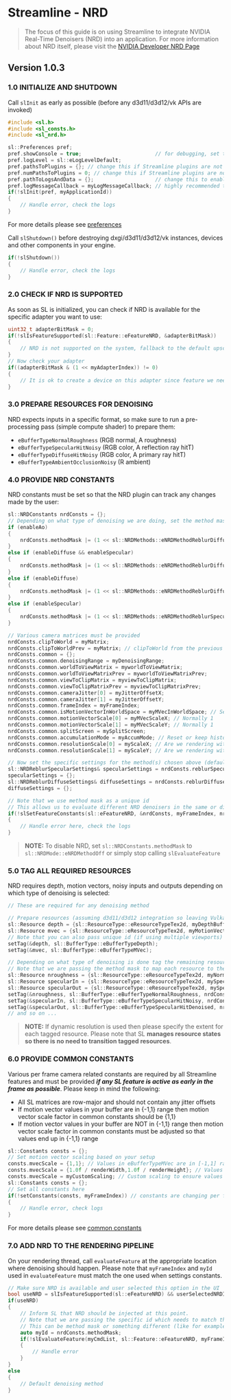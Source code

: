 ﻿

Streamline - NRD
=======================

>The focus of this guide is on using Streamline to integrate NVIDIA Real-Time Denoisers (NRD) into an application.  For more information about NRD itself, please visit the [NVIDIA Developer NRD Page](https://developer.nvidia.com/rtx/ray-tracing/rt-denoisers)

Version 1.0.3
------
### 1.0 INITIALIZE AND SHUTDOWN

Call `slInit` as early as possible (before any d3d11/d3d12/vk APIs are invoked)

```cpp
#include <sl.h>
#include <sl_consts.h>
#include <sl_nrd.h>

sl::Preferences pref;
pref.showConsole = true;                        // for debugging, set to false in production
pref.logLevel = sl::eLogLevelDefault;
pref.pathsToPlugins = {}; // change this if Streamline plugins are not located next to the executable
pref.numPathsToPlugins = 0; // change this if Streamline plugins are not located next to the executable
pref.pathToLogsAndData = {};                    // change this to enable logging to a file
pref.logMessageCallback = myLogMessageCallback; // highly recommended to track warning/error messages in your callback
if(!slInit(pref, myApplicationId))
{
    // Handle error, check the logs
}
```

For more details please see [preferences](ProgrammingGuide.md#221-preferences)

Call `slShutdown()` before destroying dxgi/d3d11/d3d12/vk instances, devices and other components in your engine.

```cpp
if(!slShutdown())
{
    // Handle error, check the logs
}
```

### 2.0 CHECK IF NRD IS SUPPORTED

As soon as SL is initialized, you can check if NRD is available for the specific adapter you want to use:

```cpp
uint32_t adapterBitMask = 0;
if(!slIsFeatureSupported(sl::Feature::eFeatureNRD, &adapterBitMask))
{
    // NRD is not supported on the system, fallback to the default upscaling method
}
// Now check your adapter
if((adapterBitMask & (1 << myAdapterIndex)) != 0)
{
    // It is ok to create a device on this adapter since feature we need is supported
}
```

### 3.0 PREPARE RESOURCES FOR DENOISING

NRD expects inputs in a specific format, so make sure to run a pre-processing pass (simple compute shader) to prepare them:

* `eBufferTypeNormalRoughness`       (RGB normal, A roughness)
* `eBufferTypeSpecularHitNoisy`      (RGB color,  A reflection ray hitT)
* `eBufferTypeDiffuseHitNoisy`       (RGB color,  A primary ray hitT)
* `eBufferTypeAmbientOcclusionNoisy` (R ambient)
### 4.0 PROVIDE NRD CONSTANTS

NRD constants must be set so that the NRD plugin can track any changes made by the user:

```cpp
sl::NRDConstants nrdConsts = {};
// Depending on what type of denoising we are doing, set the method mask
if (enableAo)
{
    nrdConsts.methodMask |= (1 << sl::NRDMethods::eNRDMethodReblurDiffuseOcclusion);
}
else if (enableDiffuse && enableSpecular)
{
    nrdConsts.methodMask |= (1 << sl::NRDMethods::eNRDMethodReblurDiffuseSpecular);
}
else if (enableDiffuse)
{
    nrdConsts.methodMask |= (1 << sl::NRDMethods::eNRDMethodReblurDiffuse);
}
else if (enableSpecular)
{
    nrdConsts.methodMask |= (1 << sl::NRDMethods::eNRDMethodReblurSpecular);
}

// Various camera matrices must be provided
nrdConsts.clipToWorld = myMatrix;
nrdConsts.clipToWorldPrev = myMatrix; // clipToWorld from the previous frame
nrdConsts.common = {};
nrdConsts.common.denoisingRange = myDenoisingRange;
nrdConsts.common.worldToViewMatrix = myworldToViewMatrix;
nrdConsts.common.worldToViewMatrixPrev = myworldToViewMatrixPrev;
nrdConsts.common.viewToClipMatrix = myviewToClipMatrix;
nrdConsts.common.viewToClipMatrixPrev = myviewToClipMatrixPrev;
nrdConsts.common.cameraJitter[0] = myJitterOffsetX;
nrdConsts.common.cameraJitter[1] = myJitterOffsetY;
nrdConsts.common.frameIndex = myFrameIndex;
nrdConsts.common.isMotionVectorInWorldSpace = myMVecInWorldSpace; // Set to true if Mvec is in RGB(A) format and B component has depth based motion
nrdConsts.common.motionVectorScale[0] = myMVecScaleX; // Normally 1
nrdConsts.common.motionVectorScale[1] = myMVecScaleY; // Normally 1
nrdConsts.common.splitScreen = mySplitScreen;
nrdConsts.common.accumulationMode = myAccumMode; // Reset or keep history etc
nrdConsts.common.resolutionScale[0] = myScaleX; // Are we rendering within a larger render target? If so set scale, otherwise set to 1.0f
nrdConsts.common.resolutionScale[1] = myScaleY; // Are we rendering within a larger render target? If so set scale, otherwise set to 1.0f

// Now set the specific settings for the method(s) chosen above (defaults are OK for 99% of the applications)
sl::NRDReblurSpecularSettings& specularSettings = nrdConsts.reblurSpecular;
specularSettings = {};
sl::NRDReblurDiffuseSettings& diffuseSettings = nrdConsts.reblurDiffuse;
diffuseSettings = {};

// Note that we use method mask as a unique id
// This allows us to evaluate different NRD denoisers in the same or different viewports but at the different stages with the same frame
if(!slSetFeatureConstants(sl::eFeatureNRD, &nrdConsts, myFrameIndex, nrdConsts.methodMask))
{
    // Handle error here, check the logs
}
```

> **NOTE:**
> To disable NRD, set `sl::NRDConstants.methodMask` to `sl::NRDMode::eNRDMethodOff` or simply stop calling `slEvaluateFeature`

### 5.0 TAG ALL REQUIRED RESOURCES

NRD requires depth, motion vectors, noisy inputs and outputs depending on which type of denoising is selected:

```cpp
// These are required for any denoising method

// Prepare resources (assuming d3d11/d3d12 integration so leaving Vulkan view and device memory as null pointers)
sl::Resource depth = {sl::ResourceType::eResourceTypeTex2d, myDepthBuffer, nullptr, nullptr, nullptr};
sl::Resource mvec = {sl::ResourceType::eResourceTypeTex2d, myMotionVectorsBuffer, nullptr, nullptr, nullptr};
// Note that you can also pass unique id (if using multiple viewports) and the extent of the resource if dynamic resolution is active
setTag(&depth, sl::BufferType::eBufferTypeDepth);
setTag(&mvec, sl::BufferType::eBufferTypeMVec);

// Depending on what type of denoising is done tag the remaining resources.
// Note that we are passing the method mask to map each resource to the appropriate NRD instance
sl::Resource nroughness = {sl::ResourceType::eResourceTypeTex2d, myNormalRoughness, nullptr, nullptr, nullptr};
sl::Resource specularIn = {sl::ResourceType::eResourceTypeTex2d, mySpecularInput, nullptr, nullptr, nullptr};
sl::Resource specularOut = {sl::ResourceType::eResourceTypeTex2d, mySpecularOutput, nullptr, nullptr, nullptr};
setTag(&nroughness, sl::BufferType::eBufferTypeNormalRoughness, nrdConsts.methodMask);
setTag(&specularIn, sl::BufferType::eBufferTypeSpecularHitNoisy, nrdConsts.methodMask);
setTag(&specularOut, sl::BufferType::eBufferTypeSpecularHitDenoised, nrdConsts.methodMask);
// and so on ...
```
> **NOTE:**
> If dynamic resolution is used then please specify the extent for each tagged resource. Please note that SL **manages resource states so there is no need to transition tagged resources**.

### 6.0 PROVIDE COMMON CONSTANTS

Various per frame camera related constants are required by all Streamline features and must be provided ***if any SL feature is active as early in the frame as possible***. Please keep in mind the following: 

* All SL matrices are row-major and should not contain any jitter offsets
* If motion vector values in your buffer are in {-1,1} range then motion vector scale factor in common constants should be {1,1}
* If motion vector values in your buffer are NOT in {-1,1} range then motion vector scale factor in common constants must be adjusted so that values end up in {-1,1} range

```cpp
sl::Constants consts = {};
// Set motion vector scaling based on your setup
consts.mvecScale = {1,1}; // Values in eBufferTypeMVec are in [-1,1] range
consts.mvecScale = {1.0f / renderWidth,1.0f / renderHeight}; // Values in eBufferTypeMVec are in pixel space
consts.mvecScale = myCustomScaling; // Custom scaling to ensure values end up in [-1,1] range
sl::Constants consts = {};
// Set all constants here
if(!setConstants(consts, myFrameIndex)) // constants are changing per frame so frame index is required
{
    // Handle error, check logs
}
```
For more details please see [common constants](ProgrammingGuide.md#251-common-constants)

### 7.0 ADD NRD TO THE RENDERING PIPELINE

On your rendering thread, call `evaluateFeature` at the appropriate location where denoising should happen. Please note that `myFrameIndex` and `myId` used in `evaluateFeature` must match the one used when settings constants.

```cpp
// Make sure NRD is available and user selected this option in the UI
bool useNRD = slIsFeatureSupported(sl::eFeatureNRD) && userSelectedNRDInUI;
if(useNRD) 
{
    // Inform SL that NRD should be injected at this point.
    // Note that we are passing the specific id which needs to match the id used when setting constants.
    // This can be method mask or something different (like for example viewport id | method mask etc.)
    auto myId = nrdConsts.methodMask;
    if(!slEvaluateFeature(myCmdList, sl::Feature::eFeatureNRD, myFrameIndex, myId)) 
    {
        // Handle error
    }
}
else
{
    // Default denoising method
}
```